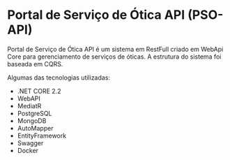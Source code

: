 # Portal de Serviço de Ótica API (PSO-API)
Portal de Serviço de Ótica API é um sistema em RestFull criado em WebApi Core para gerenciamento de serviços de óticas.
A estrutura do sistema foi baseada em CQRS.

Algumas das tecnologias utilizadas:
* .NET CORE 2.2
* WebAPI
* MediatR
* PostgreSQL
* MongoDB
* AutoMapper
* EntityFramework
* Swagger
* Docker
